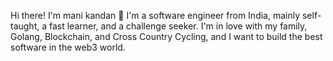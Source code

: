 
Hi there! I'm mani kandan :wave:
I'm a software engineer from India, mainly self-taught, a fast learner, and a challenge seeker. I'm in love with my family, Golang, Blockchain, and Cross Country Cycling, and I want to build the best software in the web3 world.
